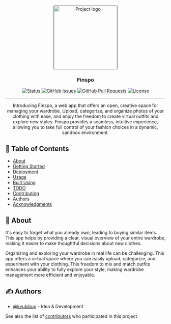 <p align="center">
  <a href="" rel="noopener">
 <img width=200px height=200px src="https://i.imgur.com/6wj0hh6.jpg" alt="Project logo"></a>
</p>

<h3 align="center">Finspo</h3>

<div align="center">

  [![Status](https://img.shields.io/badge/status-In_Development-yellow.svg)]() 
  [![GitHub Issues](https://img.shields.io/github/issues/kyukibug/Finspo.svg)](https://github.com/kyukibug/Finspo/issues)
  [![GitHub Pull Requests](https://img.shields.io/github/issues-pr/kyukibug/Finspo.svg)](https://github.com/kyukibug/Finspo/pulls)
  [![License](https://img.shields.io/badge/license-MPL_2.0-blue.svg)](/LICENSE)

</div>

---

<p align="center"> Introducing Finspo, a web app that offers an open, creative space for managing your wardrobe. Upload, categorize, and organize photos of your clothing with ease, and enjoy the freedom to create virtual outfits and explore new styles. Finspo provides a seamless, intuitive experience, allowing you to take full control of your fashion choices in a dynamic, sandbox environment.
    <br> 
</p>

## 📝 Table of Contents
- [About](#about)
- [Getting Started](#getting_started)
- [Deployment](#deployment)
- [Usage](#usage)
- [Built Using](#built_using)
- [TODO](../TODO.md)
- [Contributing](../CONTRIBUTING.md)
- [Authors](#authors)
- [Acknowledgments](#acknowledgement)

## 👚 About <a name = "about"></a>
It's easy to forget what you already own, leading to buying similar items. This app helps by providing a clear, visual overview of your entire wardrobe, making it easier to make thoughtful decisions about new clothes.

Organizing and exploring your wardrobe in real life can be challenging. This app offers a virtual space where you can easily upload, categorize, and experiment with your clothing. This freedom to mix and match outfits enhances your ability to fully explore your style, making wardrobe management more efficient and enjoyable.

<!-- ## 🏁 Getting Started <a name = "getting_started"></a>
These instructions will get you a copy of the project up and running on your local machine for development and testing purposes. See [deployment](#deployment) for notes on how to deploy the project on a live system.

### Prerequisites
What things you need to install the software and how to install them.

```
Give examples
```

### Installing
A step by step series of examples that tell you how to get a development env running.

Say what the step will be

```
Give the example
```

And repeat

```
until finished
```

End with an example of getting some data out of the system or using it for a little demo.

## 🔧 Running the tests <a name = "tests"></a>
Explain how to run the automated tests for this system.

### Break down into end to end tests
Explain what these tests test and why

```
Give an example
```

### And coding style tests
Explain what these tests test and why

```
Give an example
```

## 🎈 Usage <a name="usage"></a>
Add notes about how to use the system.

## 🚀 Deployment <a name = "deployment"></a>
Add additional notes about how to deploy this on a live system.

## ⛏️ Built Using <a name = "built_using"></a>
- [MongoDB](https://www.mongodb.com/) - Database
- [Express](https://expressjs.com/) - Server Framework
- [VueJs](https://vuejs.org/) - Web Framework
- [NodeJs](https://nodejs.org/en/) - Server Environment -->

## ✍️ Authors <a name = "authors"></a>
- [@kyukibug](https://github.com/kyukibug) - Idea & Development

See also the list of [contributors](https://github.com/kyukibug/Finspo/contributors) who participated in this project.

<!-- ## 🎉 Acknowledgements <a name = "acknowledgement"></a>
<!-- - Hat tip to anyone whose code was used
- Inspiration
- References -->
